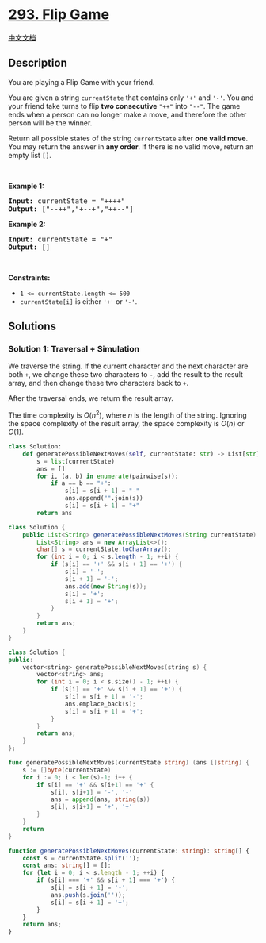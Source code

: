 # [293. Flip Game](https://leetcode.com/problems/flip-game)

[中文文档](./solution/0200-0299/0293.Flip%20Game/README.md)

<!-- tags:String -->

## Description

<p>You are playing a Flip Game with your friend.</p>

<p>You are given a string <code>currentState</code> that contains only <code>&#39;+&#39;</code> and <code>&#39;-&#39;</code>. You and your friend take turns to flip <strong>two consecutive</strong> <code>&quot;++&quot;</code> into <code>&quot;--&quot;</code>. The game ends when a person can no longer make a move, and therefore the other person will be the winner.</p>

<p>Return all possible states of the string <code>currentState</code> after <strong>one valid move</strong>. You may return the answer in <strong>any order</strong>. If there is no valid move, return an empty list <code>[]</code>.</p>

<p>&nbsp;</p>
<p><strong class="example">Example 1:</strong></p>

<pre>
<strong>Input:</strong> currentState = &quot;++++&quot;
<strong>Output:</strong> [&quot;--++&quot;,&quot;+--+&quot;,&quot;++--&quot;]
</pre>

<p><strong class="example">Example 2:</strong></p>

<pre>
<strong>Input:</strong> currentState = &quot;+&quot;
<strong>Output:</strong> []
</pre>

<p>&nbsp;</p>
<p><strong>Constraints:</strong></p>

<ul>
	<li><code>1 &lt;= currentState.length &lt;= 500</code></li>
	<li><code>currentState[i]</code> is either <code>&#39;+&#39;</code> or <code>&#39;-&#39;</code>.</li>
</ul>

## Solutions

### Solution 1: Traversal + Simulation

We traverse the string. If the current character and the next character are both `+`, we change these two characters to `-`, add the result to the result array, and then change these two characters back to `+`.

After the traversal ends, we return the result array.

The time complexity is $O(n^2)$, where $n$ is the length of the string. Ignoring the space complexity of the result array, the space complexity is $O(n)$ or $O(1)$.

<!-- tabs:start -->

```python
class Solution:
    def generatePossibleNextMoves(self, currentState: str) -> List[str]:
        s = list(currentState)
        ans = []
        for i, (a, b) in enumerate(pairwise(s)):
            if a == b == "+":
                s[i] = s[i + 1] = "-"
                ans.append("".join(s))
                s[i] = s[i + 1] = "+"
        return ans
```

```java
class Solution {
    public List<String> generatePossibleNextMoves(String currentState) {
        List<String> ans = new ArrayList<>();
        char[] s = currentState.toCharArray();
        for (int i = 0; i < s.length - 1; ++i) {
            if (s[i] == '+' && s[i + 1] == '+') {
                s[i] = '-';
                s[i + 1] = '-';
                ans.add(new String(s));
                s[i] = '+';
                s[i + 1] = '+';
            }
        }
        return ans;
    }
}
```

```cpp
class Solution {
public:
    vector<string> generatePossibleNextMoves(string s) {
        vector<string> ans;
        for (int i = 0; i < s.size() - 1; ++i) {
            if (s[i] == '+' && s[i + 1] == '+') {
                s[i] = s[i + 1] = '-';
                ans.emplace_back(s);
                s[i] = s[i + 1] = '+';
            }
        }
        return ans;
    }
};
```

```go
func generatePossibleNextMoves(currentState string) (ans []string) {
	s := []byte(currentState)
	for i := 0; i < len(s)-1; i++ {
		if s[i] == '+' && s[i+1] == '+' {
			s[i], s[i+1] = '-', '-'
			ans = append(ans, string(s))
			s[i], s[i+1] = '+', '+'
		}
	}
	return
}
```

```ts
function generatePossibleNextMoves(currentState: string): string[] {
    const s = currentState.split('');
    const ans: string[] = [];
    for (let i = 0; i < s.length - 1; ++i) {
        if (s[i] === '+' && s[i + 1] === '+') {
            s[i] = s[i + 1] = '-';
            ans.push(s.join(''));
            s[i] = s[i + 1] = '+';
        }
    }
    return ans;
}
```

<!-- tabs:end -->

<!-- end -->
